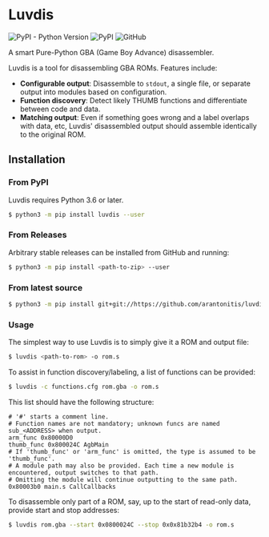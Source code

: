 # Luvdis
![PyPI - Python Version](https://img.shields.io/pypi/pyversions/luvdis?style=for-the-badge)
![PyPI](https://img.shields.io/pypi/v/luvdis?style=for-the-badge)
![GitHub](https://img.shields.io/github/license/arantonitis/luvdis?style=for-the-badge)

A smart Pure-Python GBA (Game Boy Advance) disassembler.

Luvdis is a tool for disassembling GBA ROMs. Features include:
* **Configurable output**: Disassemble to `stdout`, a single file, or separate output into modules based on configuration.
* **Function discovery**: Detect likely THUMB functions and differentiate between code and data.
* **Matching output**: Even if something goes wrong and a label overlaps with data, etc, Luvdis' disassembled output should assemble identically to the original ROM.

## Installation

### From PyPI
Luvdis requires Python 3.6 or later.

```sh
$ python3 -m pip install luvdis --user
```

### From Releases
Arbitrary stable releases can be installed from GitHub and running:
```sh
$ python3 -m pip install <path-to-zip> --user
```

### From latest source
```sh
$ python3 -m pip install git+git://https://github.com/arantonitis/luvdis#egg=luvdis
```

### Usage
The simplest way to use Luvdis is to simply give it a ROM and output file:
```sh
$ luvdis <path-to-rom> -o rom.s
```

To assist in function discovery/labeling, a list of functions can be provided:
```sh
$ luvdis -c functions.cfg rom.gba -o rom.s
```

This list should have the following structure:
```
# '#' starts a comment line.
# Function names are not mandatory; unknown funcs are named sub_<ADDRESS> when output.
arm_func 0x80000D0
thumb_func 0x800024C AgbMain
# If 'thumb_func' or 'arm_func' is omitted, the type is assumed to be 'thumb_func'.
# A module path may also be provided. Each time a new module is encountered, output switches to that path.
# Omitting the module will continue outputting to the same path.
0x80003b0 main.s CallCallbacks
```

To disassemble only part of a ROM, say, up to the start of read-only data, provide start and stop addresses:
```sh
$ luvdis rom.gba --start 0x0800024C --stop 0x0x81b32b4 -o rom.s
```
